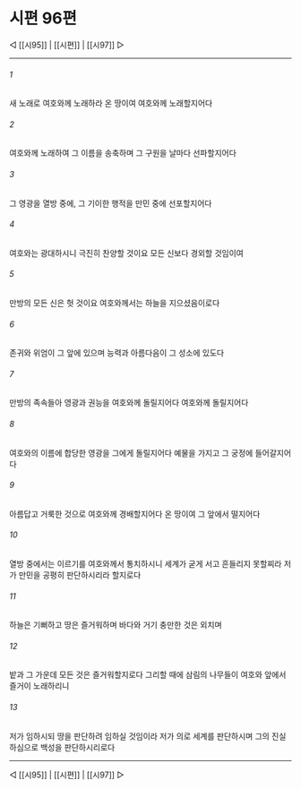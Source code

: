 ﻿# 시편 96편

◁ [[시95]] | [[시편]] | [[시97]] ▷
***

###### 1
새 노래로 여호와께 노래하라 온 땅이여 여호와께 노래할지어다

###### 2
여호와께 노래하여 그 이름을 송축하며 그 구원을 날마다 선파할지어다

###### 3
그 영광을 열방 중에, 그 기이한 행적을 만민 중에 선포할지어다

###### 4
여호와는 광대하시니 극진히 찬양할 것이요 모든 신보다 경외할 것임이여

###### 5
만방의 모든 신은 헛 것이요 여호와께서는 하늘을 지으셨음이로다

###### 6
존귀와 위엄이 그 앞에 있으며 능력과 아름다음이 그 성소에 있도다

###### 7
만방의 족속들아 영광과 권능을 여호와께 돌릴지어다 여호와께 돌릴지어다

###### 8
여호와의 이름에 합당한 영광을 그에게 돌릴지어다 예물을 가지고 그 궁정에 들어갈지어다

###### 9
아름답고 거룩한 것으로 여호와께 경배할지어다 온 땅이여 그 앞에서 떨지어다

###### 10
열방 중에서는 이르기를 여호와께서 통치하시니 세계가 굳게 서고 흔들리지 못할찌라 저가 만민을 공평히 판단하시리라 할지로다

###### 11
하늘은 기뻐하고 땅은 즐거워하며 바다와 거기 충만한 것은 외치며

###### 12
밭과 그 가운데 모든 것은 즐거워할지로다 그리할 때에 삼림의 나무들이 여호와 앞에서 즐거이 노래하리니

###### 13
저가 임하시되 땅을 판단하려 임하실 것임이라 저가 의로 세계를 판단하시며 그의 진실하심으로 백성을 판단하시리로다


***
◁ [[시95]] | [[시편]] | [[시97]] ▷